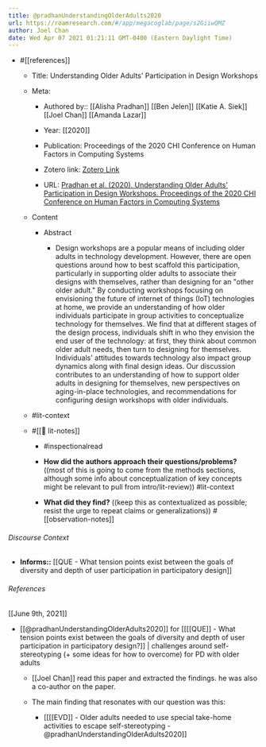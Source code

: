```yaml
---
title: @pradhanUnderstandingOlderAdults2020
url: https://roamresearch.com/#/app/megacoglab/page/s2GiiwQMZ
author: Joel Chan
date: Wed Apr 07 2021 01:21:11 GMT-0400 (Eastern Daylight Time)
---
```


- #[[references]]

    - Title: Understanding Older Adults' Participation in Design Workshops

    - Meta:

        - Authored by:: [[Alisha Pradhan]] [[Ben Jelen]] [[Katie A. Siek]] [[Joel Chan]] [[Amanda Lazar]]

        - Year: [[2020]]

        - Publication: Proceedings of the 2020 CHI Conference on Human Factors in Computing Systems

        - Zotero link: [Zotero Link](zotero://select/items/7_8S4I74Z6)

        - URL: [Pradhan et al. (2020). Understanding Older Adults' Participation in Design Workshops. Proceedings of the 2020 CHI Conference on Human Factors in Computing Systems](https://doi.org/10.1145/3313831.3376299)

    - Content

        - Abstract

            - Design workshops are a popular means of including older adults in technology development. However, there are open questions around how to best scaffold this participation, particularly in supporting older adults to associate their designs with themselves, rather than designing for an "other older adult." By conducting workshops focusing on envisioning the future of internet of things (IoT) technologies at home, we provide an understanding of how older individuals participate in group activities to conceptualize technology for themselves. We find that at different stages of the design process, individuals shift in who they envision the end user of the technology: at first, they think about common older adult needs, then turn to designing for themselves. Individuals' attitudes towards technology also impact group dynamics along with final design ideas. Our discussion contributes to an understanding of how to support older adults in designing for themselves, new perspectives on aging-in-place technologies, and recommendations for configuring design workshops with older individuals.

    - #lit-context

    - #[[📝 lit-notes]]

        - #inspectionalread

        - **How did the authors approach their questions/problems?** ((most of this is going to come from the methods sections, although some info about conceptualization of key concepts might be relevant to pull from intro/lit-review)) #lit-context

        - **What did they find?** ((keep this as contextualized as possible; resist the urge to repeat claims or generalizations)) #[[observation-notes]]

###### Discourse Context

- **Informs::** [[QUE - What tension points exist between the goals of diversity and depth of user participation in participatory design]]

###### References

[[June 9th, 2021]]

- [[@pradhanUnderstandingOlderAdults2020]] for [[[[QUE]] - What tension points exist between the goals of diversity and depth of user participation in participatory design?]] | challenges around self-stereotyping (+ some ideas for how to overcome) for PD with older adults

    - [[Joel Chan]] read this paper and extracted the findings. he was also a co-author on the paper.

    - The main finding that resonates with our question was this:

        - [[[[EVD]] - Older adults needed to use special take-home activities to escape self-stereotyping - @pradhanUnderstandingOlderAdults2020]]
